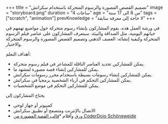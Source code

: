 +++
title = "تصميم القصص المصورة والرسوم المتحركة باستخدام سكراتش"
image = "storyboard.png"
duration = "4 ساعات"
age = "من 8 الى 17 سنة"
tags = ["scratch", "animation"]
prevKnowledge = "لا حاجة إلى معرفة سابقة"
+++

في ورشة العمل هذه، يقوم المشاركون بإنشاء رسوم متحركة حول مواضيع تهمهم في حياتهم اليومية، مثل الصداقة والبيئة. 
سيتعرف المشاركون على 
عناصر فيلم الرسوم المتحركة وكيفية إنشائه: العصف الذهني وتصميم القصص المصورة والرسوم المتحركة والاختبار.

أهداف التعلم:
* يمكن للمشاركين تحديد العناصر الناقلة للمشاعر في فيلم رسوم متحركة.
* يمكن للمشاركين إنشاء قصة مصورة لمشهد ما.
* يمكن للمشاركين إنشاء رسومات بسيطة باستخدام محرر رسومات سكراتش.
* يمكن للمشاركين التحكم في أزياء الشخصية برمجياً في سكراتش.
* يمكن للمشاركين التحكم في موضع الشخصيات.

يحتاج المشاركون إلى
* كمبيوتر أو جهاز لوحي
* الاتصال بالإنترنت ومتصفح أو تطبيق سكراتش
* ورق وأقلام
*[قالب القصة المصورة من CoderDojo Schöneweide](coderdojo-schoeneweide.github.io/docs/storyboard-vorlage.jpg)
